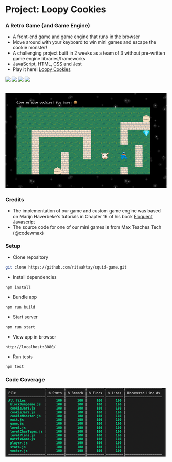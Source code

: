 # Project: Loopy Cookies

### A Retro Game (and Game Engine)

- A front-end game and game engine that runs in the browser
- Move around with your keyboard to win mini games and escape the cookie monster!
- A challenging project built in 2 weeks as a team of 3 without pre-written game engine libraries/frameworks
- JavaScript, HTML, CSS and Jest
- Play it here! [Loopy Cookies](https://loopy-cookies.herokuapp.com/)

<div>
  <img src="https://img.shields.io/badge/javascript-%23323330.svg?style=for-the-badge&logo=javascript&logoColor=%23F7DF1E"/>
  <img src="https://img.shields.io/badge/html5-%23E34F26.svg?style=for-the-badge&logo=html5&logoColor=white"/>
  <img src="https://img.shields.io/badge/css3-%231572B6.svg?style=for-the-badge&logo=css3&logoColor=white"/>
  <img src="https://img.shields.io/badge/-jest-%23C21325?style=for-the-badge&logo=jest&logoColor=white"/>
</div>

<br>

![image](img/game-1.png)

### Credits

- The implementation of our game and custom game engine was based on Marijn Haverbeke's tutorials in Chapter 16 of his book [Eloquent Javascript](https://eloquentjavascript.net/16_game.html)
- The source code for one of our mini games is from Max Teaches Tech (@codewmax)

### Setup

- Clone repository

```sh
git clone https://github.com/ritaaktay/squid-game.git
```

- Install dependencies

```sh
npm install
```

- Bundle app

```sh
npm run build
```

- Start server

```sh
npm run start
```

- View app in browser

```
http://localhost:8080/
```

- Run tests

```sh
npm test
```

### Code Coverage

![image](img/test.png)
